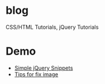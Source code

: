 blog
====

CSS/HTML Tutorials, jQuery Tutorials

Demo
====
<ul>
<li><a href="http://demo.sunflowamedia.com/20130111/">Simple jQuery Snippets</a></li>
<li><a href="http://sunflowamedia.com/blog/tips-for-fix-image/">Tips for fix image</a></li>
</ul>





